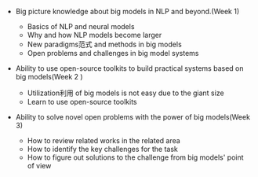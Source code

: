 - Big picture knowledge about big models in NLP and beyond.(Week 1)
  - Basics of NLP and neural models
  - Why and how NLP models become larger
  - New paradigms范式 and methods in big models
  - Open problems and challenges in big model systems
- Ability to use open-source toolkits to build practical systems based on big models(Week 2 )
  - Utilization利用 of big models is not easy due to the giant size
  - Learn to use open-source toolkits

- Ability to solve novel open problems with the power of big models(Week 3)
  - How to review related works in the related area
  - How to identify the key challenges for the task
  - How to figure out solutions to the challenge from big models' point of view